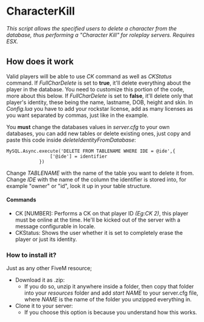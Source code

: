 # CharacterKill
###### _This script allows the specified users to delete a character from the database, thus performing a "Character Kill" for roleplay servers. Requires ESX._

## How does it work

Valid players will be able to use _CK_ command as well as _CKStatus_ command.
If _FullCharDelete_ is set to **true**, it'll delete everything about the player in the database. You need to customize this portion of the code, more about this below.
If _FullCharDelete_ is set to **false**, it'll delete only that player's identity, these being the name, lastname, DOB, height and skin.
In _Config.lua_ you have to add your rockstar license, add as many licenses as you want separated by commas, just like in the example.

You **must** change the databases values in _server.cfg_ to your own databases, you can add new tables or delete existing ones, just copy and paste this code inside _deleteIdentityFromDatabase_:

```            
MySQL.Async.execute('DELETE FROM TABLENAME WHERE IDE = @ide',{
                ['@ide'] = identifier
            })
```

Change _TABLENAME_ with the name of the table you want to delete it from.
Change _IDE_ with the name of the column the identifier is stored into, for example "owner" or "id", look it up in your table structure.

#### Commands
- CK [NUMBER]: Performs a CK on that player ID _(Eg:CK 2)_, this player must be online at the time. He'll be kicked out of the server with a message configurable in locale.
- CKStatus: Shows the user whether it is set to completely erase the player or just its identity.

### How to install it?

Just as any other FiveM resource;
- Download it as .zip: 
    - If you do so, unzip it anywhere inside a folder, then copy that folder into your _resources_ folder and add _start NAME_ to your server.cfg file, where _NAME_ is the name of the folder you unzipped everything in.
- Clone it to your server: 
    - If you choose this option is because you understand how this works.
